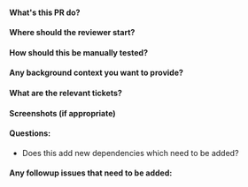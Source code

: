 #### What's this PR do?

#### Where should the reviewer start?

#### How should this be manually tested?

#### Any background context you want to provide?

#### What are the relevant tickets?

#### Screenshots (if appropriate)

#### Questions:

- Does this add new dependencies which need to be added?

#### Any followup issues that need to be added:
